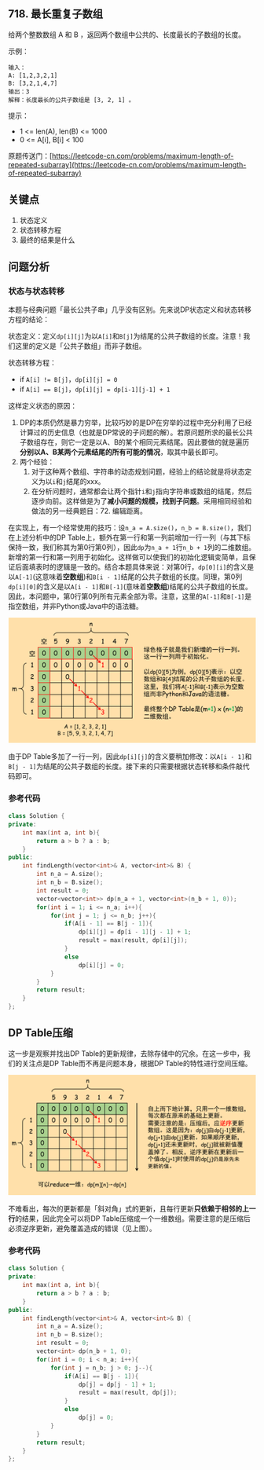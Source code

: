 ## 718. 最长重复子数组

给两个整数数组 A 和 B ，返回两个数组中公共的、长度最长的子数组的长度。

示例：

``` text
输入：
A: [1,2,3,2,1]
B: [3,2,1,4,7]
输出：3
解释：长度最长的公共子数组是 [3, 2, 1] 。
```

提示：

+ 1 <= len(A), len(B) <= 1000
+ 0 <= A\[i\], B\[i\] < 100

原题传送门：[https://leetcode-cn.com/problems/maximum-length-of-repeated-subarray](https://leetcode-cn.com/problems/maximum-length-of-repeated-subarray)

## 关键点

1. 状态定义
2. 状态转移方程
3. 最终的结果是什么

## 问题分析

### 状态与状态转移

本题与经典问题「最长公共子串」几乎没有区别。先来说DP状态定义和状态转移方程的结论：

状态定义：定义`dp[i][j]`为以`A[i]`和`B[j]`为结尾的公共子数组的长度。注意！我们这里的定义是「公共子数组」而非子数组。

状态转移方程：

+ if `A[i] != B[j]`，`dp[i][j] = 0`
+ if `A[i] == B[j]`，`dp[i][j] = dp[i-1][j-1] + 1`

这样定义状态的原因：

1. DP的本质仍然是暴力穷举，比较巧妙的是DP在穷举的过程中充分利用了已经计算过的历史信息（也就是DP常说的子问题的解）。若原问题所求的最长公共子数组存在，则它一定是以A、B的某个相同元素结尾。因此要做的就是遍历**分别以A、B某两个元素结尾的所有可能的情况**，取其中最长即可。
2. 两个经验：
   1. 对于这种两个数组、字符串的动态规划问题，经验上的结论就是将状态定义为以`i`和`j`结尾的xxx。
   2. 在分析问题时，通常都会让两个指针`i`和`j`指向字符串或数组的结尾，然后逐步向前。这样做是为了**减小问题的规模，找到子问题**。采用相同经验和做法的另一经典题目：72. 编辑距离。

在实现上，有一个经常使用的技巧：设`n_a = A.size()`，`n_b = B.size()`，我们在上述分析中的DP Table上，额外在第一行和第一列前增加一行一列（与其下标保持一致，我们称其为第0行第0列），因此`dp`为`n_a + 1`行`n_b + 1`列的二维数组。新增的第一行和第一列用于初始化。这样做可以使我们的初始化逻辑变简单，且保证后面填表时的逻辑是一致的。结合本题具体来说：对第0行，`dp[0][i]`的含义是以`A[-1]`(这意味着**空数组**)和`B[i - 1]`结尾的公共子数组的长度。同理，第0列`dp[i][0]`的含义是以`A[i - 1]`和`B[-1]`(意味着**空数组**)结尾的公共子数组的长度。因此，本问题中，第0行第0列所有元素全部为零。注意，这里的`A[-1]`和`B[-1]`是指空数组，并非Python或Java中的语法糖。

![zero](最长重复子数组/DP_Table的0行0列.png)

由于DP Table多加了一行一列，因此`dp[i][j]`的含义要稍加修改：以`A[i - 1]`和`B[j - 1]`为结尾的公共子数组的长度。接下来的只需要根据状态转移和条件敲代码即可。

### 参考代码

``` c++
class Solution {
private:
    int max(int a, int b){
        return a > b ? a : b;
    }
public:
    int findLength(vector<int>& A, vector<int>& B) {
        int n_a = A.size();
        int n_b = B.size();
        int result = 0;
        vector<vector<int>> dp(n_a + 1, vector<int>(n_b + 1, 0));
        for(int i = 1; i <= n_a; i++){
            for(int j = 1; j <= n_b; j++){
                if(A[i - 1] == B[j - 1]){
                    dp[i][j] = dp[i - 1][j - 1] + 1;
                    result = max(result, dp[i][j]);
                }
                else
                    dp[i][j] = 0;
            }
        }
        return result;
    }
};
```

## DP Table压缩

这一步是观察并找出DP Table的更新规律，去除存储中的冗余。在这一步中，我们的关注点是DP Table而不再是问题本身，根据DP Table的特性进行空间压缩。

![DP Table](./最长重复子数组/DP_Table与状态压缩.png)

不难看出，每次的更新都是「斜对角」式的更新，且每行更新**只依赖于相邻的上一行**的结果，因此完全可以将DP Table压缩成一个一维数组。需要注意的是压缩后必须逆序更新，避免覆盖造成的错误（见上图）。

### 参考代码

``` c++
class Solution {
private:
    int max(int a, int b){
        return a > b ? a : b;
    }
public:
    int findLength(vector<int>& A, vector<int>& B) {
        int n_a = A.size();
        int n_b = B.size();
        int result = 0;
        vector<int> dp(n_b + 1, 0);
        for(int i = 0; i < n_a; i++){
            for(int j = n_b; j > 0; j--){
                if(A[i] == B[j - 1]){
                    dp[j] = dp[j - 1] + 1;
                    result = max(result, dp[j]);
                }
                else
                    dp[j] = 0;
            }
        }
        return result;
    }
};
```
